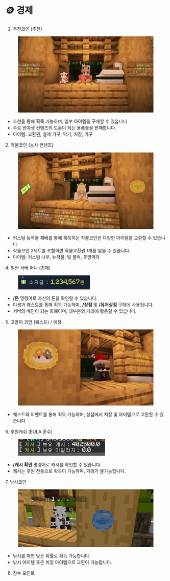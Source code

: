 # 🪙 경제

1. 추천코인 (추천)

<figure><img src="../.gitbook/assets/2023-04-27_19.21.44.png" alt=""><figcaption></figcaption></figure>

* 추천을 통해 획득 가능하며, 일부 아이템을 구매할 수 있습니다
* 주로 반야생 컨텐츠의 도움이 되는 용품들을 판매합니다.
* 아이템: 교환권, 철제 가구, 악기, 치장, 가구

2\. 작물코인 (농사 컨텐츠)

<figure><img src="../.gitbook/assets/2023-04-27_19.18.54.png" alt=""><figcaption></figcaption></figure>

* 커스텀 농작물 재배를 통해 획득하는 작물코인은 다양한 아이템을 교환할 수 있습니다
* 작물코인 2세트를 조합하면 작물교환권 1개를 얻을 수 있습니다.
* 아이템: 커스텀 나무, 뉴작물, 빛 블럭, 투명액자

4\. 일반 서버 머니 (경제)

<figure><img src="../.gitbook/assets/소지금.PNG" alt=""><figcaption></figcaption></figure>

* **/돈** 명령어로 자신의 돈을 확인할 수 있습니다.
* 야생과 퀘스트를 통해 획득 가능하며, **/상점** 및 **/유저상점** 구매에 사용됩니다.
* 서버의 메인이 되는 화폐이며, 대부분의 거래에 활용할 수 있습니다.

5\. 고양이 코인 (퀘스트) / 예정

<figure><img src="../.gitbook/assets/2023-04-27_19.24.31.png" alt=""><figcaption></figcaption></figure>

* 퀘스트와 이벤트를 통해 획득 가능하며, 상점에서 치장 및 아이템으로 교환할 수 있습니다

6\. 후원캐쉬 (EULA 준수)

<figure><img src="../.gitbook/assets/image (171).png" alt=""><figcaption></figcaption></figure>

* **/캐시 확인** 명령어로 캐시를 확인할 수 있습니다.
* 캐시는 후원 전용으로 획득이 가능하며, 거래가 불가능합니다.

7\. 낚시코인

<figure><img src="../.gitbook/assets/낚시코인.png" alt=""><figcaption></figcaption></figure>

* 낚시를 하면 낮은 확률로 획득 가능합니다.
* 낚시 아이템 혹은 치장 아이템으로 교환이 가능합니다.

8. 잠수 포인트
